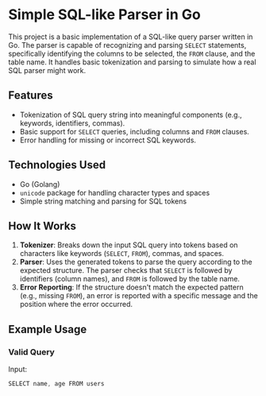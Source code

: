# Simple SQL-like Parser in Go

This project is a basic implementation of a SQL-like query parser written in Go. The parser is capable of recognizing and parsing `SELECT` statements, specifically identifying the columns to be selected, the `FROM` clause, and the table name. It handles basic tokenization and parsing to simulate how a real SQL parser might work.

## Features
- Tokenization of SQL query string into meaningful components (e.g., keywords, identifiers, commas).
- Basic support for `SELECT` queries, including columns and `FROM` clauses.
- Error handling for missing or incorrect SQL keywords.
  
## Technologies Used
- Go (Golang)
- `unicode` package for handling character types and spaces
- Simple string matching and parsing for SQL tokens

## How It Works

1. **Tokenizer**: Breaks down the input SQL query into tokens based on characters like keywords (`SELECT`, `FROM`), commas, and spaces.
2. **Parser**: Uses the generated tokens to parse the query according to the expected structure. The parser checks that `SELECT` is followed by identifiers (column names), and `FROM` is followed by the table name.
3. **Error Reporting**: If the structure doesn't match the expected pattern (e.g., missing `FROM`), an error is reported with a specific message and the position where the error occurred.

## Example Usage

### Valid Query
Input: 

```go
SELECT name, age FROM users

